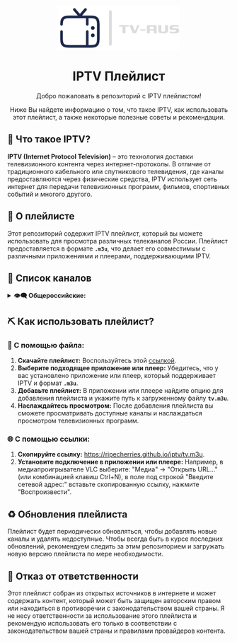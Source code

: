<div align="center">
  <img alt="iptv logo" src="https://github.com/RipeCherries/iptv/blob/main/assets/logo.png" height="100" />
</div>

<div align="center">
  <h1>IPTV Плейлист</h1>
  <p>Добро пожаловать в репозиторий с IPTV плейлистом!</p>
  <p>Ниже Вы найдете информацию о том, что такое IPTV, как использовать этот плейлист, а также некоторые полезные советы и рекомендации.</p>
</div>

## 🔎 Что такое IPTV?
**IPTV (Internet Protocol Television)** – это технология доставки телевизионного контента через интернет-протоколы. В отличие от традиционного кабельного или спутникового телевидения, где каналы предоставляются через физические средства, IPTV использует сеть интернет для передачи телевизионных программ, фильмов, спортивных событий и многого другого.

## 📝 О плейлисте
Этот репозиторий содержит IPTV плейлист, который вы можете использовать для просмотра различных телеканалов России. Плейлист предоставляется в формате **`.m3u`**, что делает его совместимым с различными приложениями и плеерами, поддерживающими IPTV.

## 📄 Список каналов
<details>
  <summary><strong>👁‍🗨 Общероссийские:</strong></summary>
  
  | ID | Логотип | Название | Статус |
  |:--:|:-------:|:--------:|:------:|
  | 1  | [<img src="http://epg.it999.ru/img2/983.png" height="50" />](http://epg.it999.ru/img2/983.png)  | Первый HD | ✅ Работает |
  | 2  | [<img src="http://epg.it999.ru/img2/984.png" height="50" />](http://epg.it999.ru/img2/984.png) | Россия 1 HD | ✅ Работает |
  | 3  | [<img src="http://epg.it999.ru/img2/2001.png" height="50" />](http://epg.it999.ru/img2/2001.png) | НТВ HD | ✅ Работает |
  | 4  | [<img src="http://epg.it999.ru/img2/1683.png" height="50" />](http://epg.it999.ru/img2/1683.png) | Россия 24 | ✅ Работает |
  | 5  | [<img src="http://epg.it999.ru/img2/2051.png" height="50" />](http://epg.it999.ru/img2/2051.png) | Матч! HD | ✅ Работает |
  | 6  | [<img src="http://epg.it999.ru/img2/740.png" height="50" />](http://epg.it999.ru/img2/740.png) | Карусель | ✅ Работает |
  | 7  | [<img src="http://epg.it999.ru/img2/2487.png" height="50" />](http://epg.it999.ru/img2/2487.png) | РЕН ТВ HD | ✅ Работает |
  | 8  | [<img src="http://epg.it999.ru/img2/2141.png" height="50" />](http://epg.it999.ru/img2/2141.png) | Спас | ✅ Работает |
  | 9  | [<img src="http://epg.it999.ru/img2/79.png" height="50" />](http://epg.it999.ru/img2/79.png) | СТС | ✅ Работает |
  | 10 | [<img src="http://epg.it999.ru/img2/304.png" height="50" />](http://epg.it999.ru/img2/304.png) | Домашний HD | ✅ Работает |
  | 11 | [<img src="http://epg.it999.ru/img2/698.png" height="50" />](http://epg.it999.ru/img2/698.png) | ТВ3 | ✅ Работает |
  | 12 | [<img src="http://epg.it999.ru/img2/2765.png" height="50" />](http://epg.it999.ru/img2/2765.png) | Пятница! HD | ✅ Работает |
  | 13 | [<img src="http://epg.it999.ru/img2/405.png" height="50" />](http://epg.it999.ru/img2/405.png) | Звезда HD | ✅ Работает |
  | 14 | [<img src="http://epg.it999.ru/img2/2078.png" height="50" />](http://epg.it999.ru/img2/2078.png) | Мир 24 HD | ✅ Работает |
  | 15 | [<img src="http://epg.it999.ru/img2/1767.png" height="50" />](http://epg.it999.ru/img2/1767.png) | ТНТ HD | ✅ Работает |
  | 16 | [<img src="http://epg.it999.ru/img2/897.png" height="50" />](http://epg.it999.ru/img2/897.png) | Муз-ТВ | ✅ Работает |
</details>

## ⛏ Как использовать плейлист?
### 💾 С помощью файла:
1. **Скачайте плейлист:** Воспользуйтесь этой [ссылкой](https://ripecherries.github.io/iptv/tv.m3u).
2. **Выберите подходящее приложение или плеер:** Убедитесь, что у вас установлено приложение или плеер, который поддерживает IPTV и формат **`.m3u`**.
3. **Добавьте плейлист:** В приложении или плеере найдите опцию для добавления плейлиста и укажите путь к загруженному файлу **`tv.m3u`**.
4. **Наслаждайтесь просмотром:** После добавления плейлиста вы сможете просматривать доступные каналы и наслаждаться просмотром телевизионных программ.

### 🌐 С помощью ссылки:
1. **Скопируйте ссылку:** https://ripecherries.github.io/iptv/tv.m3u.
2. **Установите подключение в приложении или плеере:** Например, в медиапроигрывателе VLC выберите: "Медиа" -> "Открыть URL..." (или комбинацией клавиш Ctrl+N), в поле под строкой "Введите сетевой адрес:" вставьте скопированную ссылку, нажмите "Воспроизвести".

## ♻️ Обновления плейлиста
Плейлист будет периодически обновляться, чтобы добавлять новые каналы и удалять недоступные. Чтобы всегда быть в курсе последних обновлений, рекомендуем следить за этим репозиторием и загружать новую версию плейлиста по мере необходимости.

## 🛑 Отказ от ответственности
Этот плейлист собран из открытых источников в интернете и может содержать контент, который может быть защищен авторским правом или находиться в противоречии с законодательством вашей страны. Я не несу ответственности за использование этого плейлиста и рекомендую использовать его только в соответствии с законодательством вашей страны и правилами провайдеров контента.
